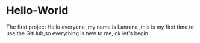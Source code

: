 # Hello-World
The first project
Hello everyone ,my name is Lanrena ,this is my first time to use the GitHub,so everything is new to me, ok let's begin
